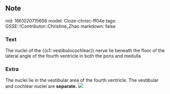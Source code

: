 ## Note
nid: 1661020715656
model: Cloze-chrisc-ff04e
tags: GSSE::!Contributor::Christine_Zhao
markdown: false

### Text
<div>
  <div>
    <div>
      <div>
        The nuclei of the {{c1::vestibulocochlear}} nerve lie
        beneath the floor of the lateral angle of the fourth
        ventricle in both the pons and medulla
      </div>
    </div>
  </div>
</div>

### Extra
The nuclei lie in the vestibular area of the fourth ventricle. The
vestibular and cochlear nuclei are <b>separate.</b> <img src= 
"paste-1d471475cbe7621cba6c6b485533c3c43d4ffa12.jpg">
